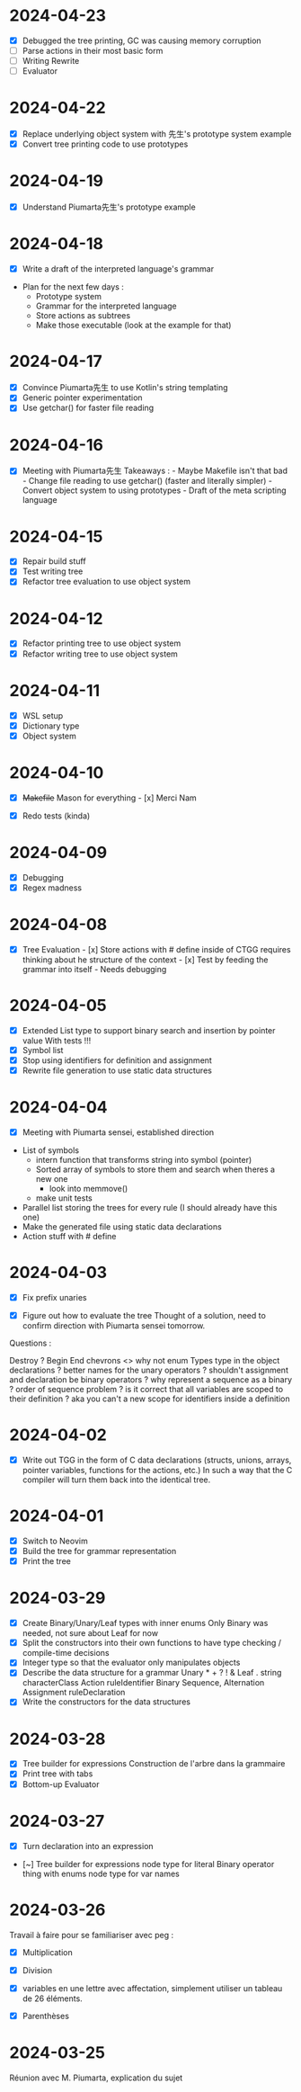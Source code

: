 # 2024-04-23

- [x] Debugged the tree printing, GC was causing memory corruption
- [ ] Parse actions in their most basic form
- [ ] Writing Rewrite
- [ ] Evaluator

# 2024-04-22

- [x] Replace underlying object system with 先生's prototype system example
- [x] Convert tree printing code to use prototypes

# 2024-04-19

- [x] Understand Piumarta先生's prototype example

# 2024-04-18

- [x] Write a draft of the interpreted language's grammar
- Plan for the next few days :
    - Prototype system
    - Grammar for the interpreted language
    - Store actions as subtrees
    - Make those executable (look at the example for that)

# 2024-04-17

- [x] Convince Piumarta先生 to use Kotlin's string templating
- [x] Generic pointer experimentation
- [x] Use getchar() for faster file reading

# 2024-04-16

- [x] Meeting with Piumarta先生
    Takeaways :
        - Maybe Makefile isn't that bad
        - Change file reading to use getchar() (faster and literally simpler)
        - Convert object system to using prototypes
        - Draft of the meta scripting language

# 2024-04-15

- [x] Repair build stuff
- [x] Test writing tree
- [x] Refactor tree evaluation to use object system

# 2024-04-12

- [x] Refactor printing tree to use object system
- [x] Refactor writing tree to use object system

# 2024-04-11

- [x] WSL setup
- [x] Dictionary type
- [x] Object system

# 2024-04-10

- [x] ~~Makefile~~ Mason for everything
        - [x] Merci Nam

- [x] Redo tests (kinda)

# 2024-04-09

- [x] Debugging
- [x] Regex madness

# 2024-04-08

- [x] Tree Evaluation
        - [x] Store actions with # define inside of CTGG
                requires thinking about he structure of the context
        - [x] Test by feeding the grammar into itself
                - Needs debugging

# 2024-04-05

- [x] Extended List type to support binary search and insertion by pointer value
        With tests !!!
- [x] Symbol list
- [x] Stop using identifiers for definition and assignment
- [x] Rewrite file generation to use static data structures

# 2024-04-04

- [x] Meeting with Piumarta sensei, established direction
- List of symbols
    - intern function that transforms string into symbol (pointer)
    - Sorted array of symbols to store them and search when theres a new one
        - look into memmove()
    - make unit tests
- Parallel list storing the trees for every rule (I should already have this one)
- Make the generated file using static data declarations
- Action stuff with # define

# 2024-04-03

- [x] Fix prefix unaries

- [x] Figure out how to evaluate the tree
      Thought of a solution, need to confirm direction with Piumarta sensei tomorrow.

Questions : 

Destroy ?
Begin End chevrons <>
why not enum Types type in the object declarations ?
better names for the unary operators ?
shouldn't assignment and declaration be binary operators ?
why represent a sequence as a binary ?
order of sequence problem ?
is it correct that all variables are scoped to their definition ?
    aka you can't a new scope for identifiers inside a definition

# 2024-04-02

- [x] Write out TGG in the form of C data declarations
    (structs, unions, arrays, pointer variables, functions for the actions, etc.)
    In such a way that the C compiler will turn them back into the identical tree.

# 2024-04-01

- [x] Switch to Neovim
- [x] Build the tree for grammar representation
- [x] Print the tree

# 2024-03-29

- [x] Create Binary/Unary/Leaf types with inner enums
        Only Binary was needed, not sure about Leaf for now
- [x] Split the constructors into their own functions to have type checking / compile-time decisions
- [x] Integer type so that the evaluator only manipulates objects
- [x] Describe the data structure for a grammar
        Unary * + ? ! &
        Leaf . string characterClass Action ruleIdentifier
        Binary Sequence, Alternation
        Assignment
        ruleDeclaration
- [x] Write the constructors for the data structures

# 2024-03-28

- [x] Tree builder for expressions
        Construction de l'arbre dans la grammaire
- [x] Print tree with tabs
- [x] Bottom-up Evaluator

# 2024-03-27

- [x] Turn declaration into an expression

- [~] Tree builder for expressions
        node type for literal
        Binary operator thing with enums
        node type for var names

# 2024-03-26

Travail à faire pour se familiariser avec peg :
- [x] Multiplication
- [x] Division
- [x] variables en une lettre avec affectation, simplement utiliser un tableau de 26 éléments.

- [x] Parenthèses

# 2024-03-25

Réunion avec M. Piumarta, explication du sujet

